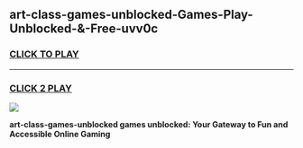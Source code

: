 
## art-class-games-unblocked-Games-Play-Unblocked-&-Free-uvv0c
<h3>
<a href="https://premium76.site?title=art-class-games-unblocked&ref=24A">CLICK TO PLAY</a></h3>
<hr>

<h3>
<a href="https://premium76.site?title=art-class-games-unblocked&ref=24A">CLICK 2 PLAY</a>
  
</h3>

<a href="https://premium76.site?title=art-class-games-unblocked&ref=24A"><img src="https://clearcache.store/games.png"></a>


**art-class-games-unblocked games unblocked: Your Gateway to Fun and Accessible Online Gaming**
